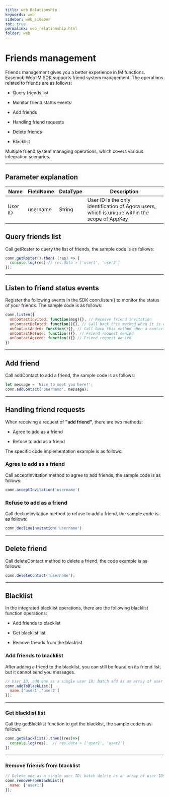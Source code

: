 ```yaml
---
title: web Relationship
keywords: web
sidebar: web_sidebar
toc: true
permalink: web_relationship.html
folder: web
---
```



# Friends management 

Friends management gives you a better experience in IM functions. 
Easemob Web IM SDK supports friend system management. The operations related to friends are as follows:

-   Query friends list 

-   Monitor friend status events

-   Add friends

-   Handling friend requests

-   Delete friends 

-   Blacklist

Multiple friend system managing operations, which covers various integration scenarios.

------------------------------------------------------------------------

## Parameter explanation

  | Name | FieldName | DataType | Description |
  | ---- | --------- | -------- | ----------- |
  | User ID | username  |  String |  User ID is the only identification of Agora users, which is unique within the scope of AppKey |

## Query friends list 

Call getRoster to query the list of friends, the sample code is as follows: 

``` javascript
conn.getRoster().then( (res) => {
  console.log(res) // res.data > ['user1', 'user2']
});
```

------------------------------------------------------------------------

## Listen to friend status events

Register the following events in the SDK conn.listen() to monitor the status of your friends. The sample code is as follows: 

``` javascript
conn.listen({
  onContactInvited: function(msg){}, // Receive friend invitation
  onContactDeleted: function(){}, // Call back this method when it is deleted
  onContactAdded: function(){}, // Call back this method when a contact is added 
  onContactRefuse: function(){}, // Friend request denied
  onContactAgreed: function(){} // Friend request denied
}）
```

------------------------------------------------------------------------

## Add friend 

Call addContact to add a friend, the sample code is as follows:

``` javascript
let message = 'Nice to meet you here!';
conn.addContact('username', message);
```

------------------------------------------------------------------------

## Handling friend requests

When receiving a request of **"add friend"**, there are two methods: 

-   Agree to add as a friend

-   Refuse to add as a friend

The specific code implementation example is as follows:

### Agree to add as a friend

Call acceptInvitation method to agree to add friends, the sample code is as follows:

``` javascript
conn.acceptInvitation('username')
```

### Refuse to add as a friend

Call declineInvitation method to refuse to add a friend, the sample code is as follows:

``` javascript
conn.declineInvitation('username')
```

------------------------------------------------------------------------

## Delete friend 

Call deleteContact method to delete a friend, the code example is as follows: 

``` javascript
conn.deleteContact('username');
```

------------------------------------------------------------------------

## Blacklist

In the integrated blacklist operations, there are the following blacklist function operations: 

-   Add friends to blacklist

-   Get blacklist list 

-   Remove friends from the blacklist 

### Add friends to blacklist

After adding a friend to the blacklist, you can still be found on its friend list, but it cannot send you messages. 

``` javascript
// User ID, add one as a single user ID; batch add as an array of user IDs, such as ["user1","user2",...] 
conn.addToBlackList({
  name:['user1','user2']
});
```

------------------------------------------------------------------------

### Get blacklist list

Call the getBlacklist function to get the blacklist, the sample code is as follows: 

``` javascript
conn.getBlacklist().then((res)=>{
  console.log(res);  // res.data > ['user1', 'user2']
})
```

------------------------------------------------------------------------

### Remove friends from blacklist 

``` javascript
// Delete one as a single user ID; batch delete as an array of user IDs, such as ["user1","user2"] 
conn.removeFromBlackList({
  name: ['user1']
});
```
